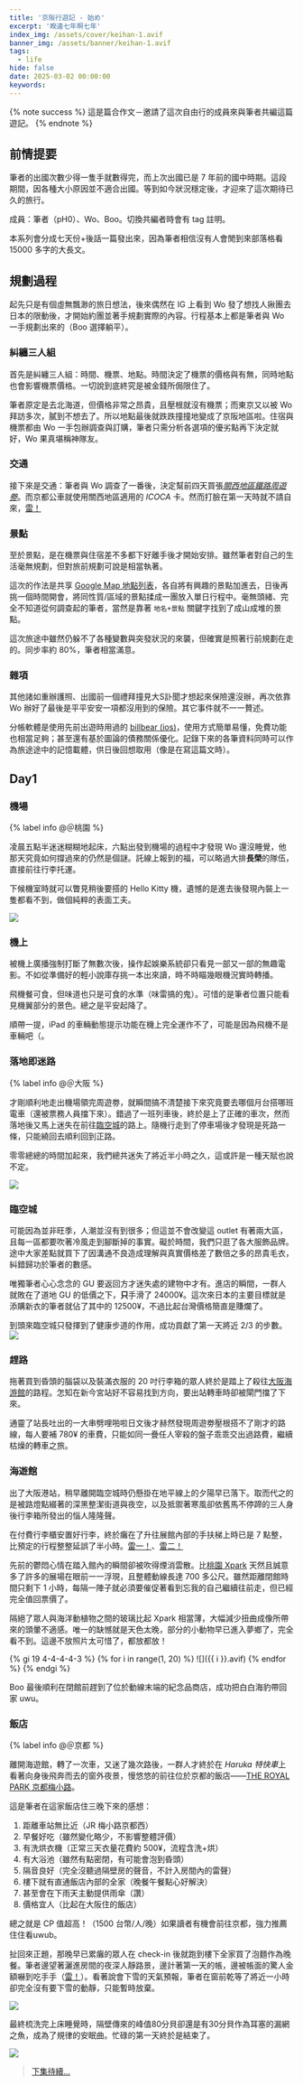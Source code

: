 ```yaml
---
title: '京阪行遊記 - 始め'
excerpt: '睽違七年啊七年'
index_img: /assets/cover/keihan-1.avif
banner_img: /assets/banner/keihan-1.avif
tags:
  - life
hide: false
date: 2025-03-02 00:00:00
keywords:
---
```


<!-- Latex Protector: Remove "@" before use -->
<!--@lp:skip-all-->
<!--@lp:skip-some-->

<!-- EMSP Replacer: Auto replacement of double full-width white-space with &emsp;&emsp; -->

<!-- Spoiler Replacer: Replace ||text||  with {% spoiler text %} -->
<!--@sprp:skip-all-->

<!-- Footnote Reposer: Auto repositioning of all the footnotes in post -->
<!--@ft:skip-all-->

{% note success %}
這是篇合作文－邀請了這次自由行的成員來與筆者共編這篇遊記。
{% endnote %}

## 前情提要

筆者的出國次數少得一隻手就數得完，而上次出國已是 7 年前的國中時期。這段期間，因各種大小原因並不適合出國。等到如今狀況穩定後，才迎來了這次期待已久的旅行。

成員：筆者（pH0）、Wo、Boo。切換共編者時會有 tag 註明。

本系列會分成七天份+後話一篇發出來，因為筆者相信沒有人會閒到來部落格看 15000 多字的大長文。

## 規劃過程

起先只是有個虛無飄渺的旅日想法，後來偶然在 IG 上看到 Wo 發了想找人揪團去日本的限動後，才開始約團並著手規劃實際的內容。行程基本上都是筆者與 Wo 一手規劃出來的（Boo 選擇躺平）。

### 糾纏三人組

首先是糾纏三人組：時間、機票、地點。時間決定了機票的價格與有無，同時地點也會影響機票價格。一切說到底終究是被金錢所侷限住了。

筆者原定是去北海道，但價格非常之昂貴，且壓根就沒有機票；而東京又以被 Wo 拜訪多次，膩到不想去了。所以地點最後就跌跌撞撞地變成了京阪地區啦。住宿與機票都由 Wo 一手包辦調查與訂購，筆者只需分析各選項的優劣點再下決定就好，Wo 果真堪稱神隊友。

### 交通

接下來是交通：筆者與 Wo 調查了一番後，決定幫前四天買張[*關西地區鐵路周遊劵*](https://www.kkday.com/zh-tw/product/25777-jr-kansai-area-pass-japan)。而京都公車就使用關西地區適用的 *ICOCA* 卡。然而打臉在第一天時就不請自來，[雷！](http://phantom0174.github.io/2025/03/keihan-slack/#似乎虧很多的關西周遊劵)

### 景點

至於景點，是在機票與住宿差不多都下好離手後才開始安排。雖然筆者對自己的生活毫無規劃，但對旅前規劃可說是相當執著。

這次的作法是共享 [Google Map 地點列表](https://maps.app.goo.gl/wcNHG3zp9cvjKdzy7)，各自將有興趣的景點加進去，日後再挑一個時間開會，將同性質/區域的景點揉成一團放入單日行程中。毫無頭緒、完全不知道從何調查起的筆者，當然是靠著 `地名+景點` 關鍵字找到了成山成堆的景點。

這次旅途中雖然仍躲不了各種變數與突發狀況的來襲，但確實是照著行前規劃在走的。同步率約 80%，筆者相當滿意。

### 雜項

其他諸如重辦護照、出國前一個禮拜撞見大S訃聞才想起來保險還沒辦，再次依靠 Wo 辦好了最後是平平安安一項都沒用到的保險。其它事件就不一一贅述。

分帳軟體是使用先前出遊時用過的 [billbear (ios)](https://apps.apple.com/tw/app/bill-bear/id1517198232)，使用方式簡單易懂，免費功能也相當足夠；甚至還有基於圖論的債務關係優化。記錄下來的各筆資料同時可以作為旅途途中的記憶載體，供日後回想取用（像是在寫這篇文時）。

## Day1

### 機場

{% label info @＠桃園 %}

凌晨五點半迷迷糊糊地起床，六點出發到機場的過程中才發現 Wo 還沒睡覺，他那天究竟如何撐過來的仍然是個謎。託線上報到的福，可以略過大排**長榮**的隊伍，直接前往行李托運。

下候機室時就可以瞥見稍後要搭的 Hello Kitty 機，遺憾的是進去後發現內裝上一隻都看不到，做個純粹的表面工夫。

![](plane.avif)

### 機上

被機上廣播強制打斷了無數次後，操作起娛樂系統卻只看見一部又一部的無趣電影。不如從準備好的輕小說庫存挑一本出來讀，時不時瞄幾眼機況實時轉播。

飛機餐可食，但味道也只是可食的水準（味雷搞的鬼）。可惜的是筆者位置只能看見機翼部分的景色。總之是平安起降了。

順帶一提，iPad 的車輛動態提示功能在機上完全運作不了，可能是因為飛機不是車輛吧（。

### 落地即迷路

{% label info @＠大阪 %}

才剛順利地走出機場領完周遊劵，就瞬間搞不清楚接下來究竟要去哪個月台搭哪班電車（還被票務人員擋下來）。錯過了一班列車後，終於是上了正確的車次，然而落地後又馬上迷失在前往[臨空城](https://maps.app.goo.gl/GT9xBeQ2geug3bkp6)的路上。隨機行走到了停車場後才發現是死路一條，只能繞回去順利回到正路。

零零總總的時間加起來，我們總共迷失了將近半小時之久，這或許是一種天賦也說不定。

![](aeroplaza.avif)

### 臨空城

可能因為並非旺季，人潮並沒有到很多；但這並不會改變這 outlet 有著兩大區，且每一區都要吹著冷風走到腳斷掉的事實。礙於時間，我們只逛了各大服飾品牌。途中大家差點就買下了因溝通不良造成理解與真實價格差了數倍之多的昂貴毛衣，糾錯歸功於筆者的數感。

唯獨筆者心心念念的 GU 要返回方才迷失處的建物中才有。進店的瞬間，一群人就敗在了道地 GU 的低價之下，**只**手滑了 24000¥。這次來日本的主要目標就是添購新衣的筆者就佔了其中的 12500¥，不過比起台灣價格簡直是賺爛了。

到頭來臨空城只發揮到了健康步道的作用，成功貢獻了第一天將近 $2/3$ 的步數。  
![](rinku_town.avif)

### 趕路

拖著買到昏頭的腦袋以及裝滿衣服的 20 吋行李箱的眾人終於是踏上了殺往[大阪海游館](https://maps.app.goo.gl/E9njJHVLjuwC8u4Z7)的路程。怎知在新今宮站好不容易找到方向，要出站轉車時卻被閘門擋了下來。

通靈了站長吐出的一大串劈哩啪啦日文後才赫然發現周遊劵壓根搭不了剛才的路線，每人要補 780¥ 的車費，只能如同一疊任人宰殺的盤子乖乖交出過路費，繼續枯燥的轉車之旅。

### 海遊館

出了大阪港站，稍早離開臨空城時仍懸掛在地平線上的夕陽早已落下。取而代之的是被路燈點綴著的深黑整潔街道與夜空，以及抵禦著寒風卻依舊馬不停蹄的三人身後行李箱所發出的惱人隆隆聲。

在付費行李櫃安置好行李，終於癱在了升往展館內部的手扶梯上時已是 7 點整，比預定的行程整整延誤了半小時。[雷一！](http://phantom0174.github.io/2025/03/keihan-slack/#kkday-行程要提早訂)、[雷二！](http://phantom0174.github.io/2025/03/keihan-slack/#行李與寄放)

先前的鬱悶心情在踏入館內的瞬間卻被吹得煙消雲散。比[桃園 Xpark](https://maps.app.goo.gl/LkFnhr1utE9akNou5) 天然且誠意多了許多的展場在眼前一一浮現，且整體動線長達 700 多公尺。雖然距離閉館時間只剩下 1 小時，每隔一陣子就必須要催促著看到忘我的自己繼續往前走，但已經完全值回票價了。

隔絕了眾人與海洋動植物之間的玻璃比起 Xpark 相當薄，大幅減少扭曲成像所帶來的頭暈不適感。唯一的缺憾就是天色太晚，部分的小動物早已進入夢鄉了，完全看不到。這邊不放照片太可惜了，都放都放！

{% gi 19 4-4-4-4-3 %}
  {% for i in range(1, 20) %}
    ![]({{ i }}.avif)
  {% endfor %}
{% endgi %}

Boo 最後順利在閉館前趕到了位於動線末端的紀念品商店，成功把白白海豹帶回家 uwu。

### 飯店

{% label info @＠京都 %}

離開海遊館，轉了一次車，又迷了幾次路後，一群人才終於在 *Haruka 特快車*上看著向身後飛奔而去的窗外夜景，慢悠悠的前往位於京都的飯店——[THE ROYAL PARK 京都梅小路](https://maps.app.goo.gl/yUx5EdV99iuH8dky9)。

這是筆者在這家飯店住三晚下來的感想：

1. 距離車站無比近（JR 梅小路京都西）  
2. 早餐好吃（雖然變化略少，不影響整體評價）  
3. 有洗烘衣機（正常三天衣量花費約 500¥，流程含洗+烘）  
4. 有大浴池（雖然有點密閉，有可能會泡到昏頭）  
5. 隔音良好（完全沒聽過隔壁房的聲音，不計入房間內的雷聲）  
6. 樓下就有直通飯店內部的全家（晚餐午餐點心好解決）  
7. 甚至會在下雨天主動提供雨傘（讚）  
8. 價格宜人（比起在大阪住的飯店）

總之就是 CP 值超高！（1500 台幣/人/晚）如果讀者有機會前往京都，強力推薦住住看uwub。

扯回來正題，那晚早已累癱的眾人在 check-in 後就跑到樓下全家買了泡麵作為晚餐。筆者邊望著灑進房間的夜深人靜路景，邊計著第一天的帳，邊被帳面的驚人金額嚇到吃手手（[雷！](http://phantom0174.github.io/2025/03/keihan-slack/#每晚結算時間)）。看著說會下雪的天氣預報，筆者在窗前乾等了將近一小時卻完全沒有要下雪的動靜，只能暫時放棄。

![](hotel.avif)

最終梳洗完上床睡覺時，隔壁傳來的峰值80分貝卻還是有30分貝作為耳塞的漏網之魚，成為了規律的安眠曲。忙碌的第一天終於是結束了。

![](80db.avif)

> [下集待續...](https://phantom0174.github.io/2025/03/keihan-2/)
